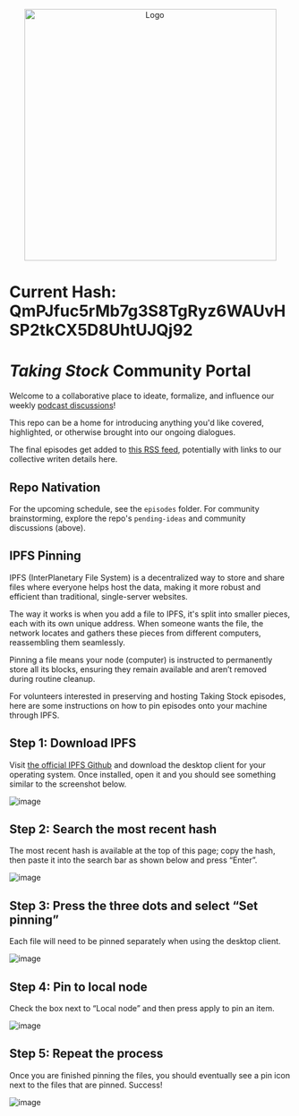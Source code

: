 
<p align="center">
  <img src="img/taking-stock-temp-logo-mv-full-res-to-DAO-docs.jpg" width="450pt" alt="Logo">
</p>

# Current Hash: QmPJfuc5rMb7g3S8TgRyz6WAUvHSP2tkCX5D8UhtUJQj92 

# _Taking Stock_ Community Portal

Welcome to a collaborative place to ideate, formalize, and influence our weekly [podcast discussions](https://linktr.ee/takingstockpodcast)!

This repo can be a home for introducing anything you'd like covered, highlighted, or otherwise brought into our ongoing dialogues.

The final episodes get added to [this RSS feed](https://github.com/Taking-Stock/RSSfeed), potentially with links to our collective writen details here.

## Repo Nativation

For the upcoming schedule, see the `episodes` folder. For community brainstorming, explore the repo's `pending-ideas` and community discussions (above).

## IPFS Pinning

IPFS (InterPlanetary File System) is a decentralized way to store and share files where everyone helps host the data, making it more robust and efficient than traditional, single-server websites.

The way it works is when you add a file to IPFS, it's split into smaller pieces, each with its own unique address. When someone wants the file, the network locates and gathers these pieces from different computers, reassembling them seamlessly.

Pinning a file means your node (computer) is instructed to permanently store all its blocks, ensuring they remain available and aren’t removed during routine cleanup.

For volunteers interested in preserving and hosting Taking Stock episodes, here are some instructions on how to pin episodes onto your machine through IPFS.

## Step 1: Download IPFS

Visit [the official IPFS Github](https://github.com/ipfs/ipfs-desktop) and download the desktop client for your operating system. Once installed, open it and you should see something similar to the screenshot below.

![image](https://github.com/user-attachments/assets/d99e4452-d7f7-4402-b8ba-4c93c7d06201)

## Step 2: Search the most recent hash

The most recent hash is available at the top of this page; copy the hash, then paste it into the search bar as shown below and press “Enter”.

![image](https://github.com/user-attachments/assets/6a9b11d3-20c5-4397-89bc-64600f7d7df1)

## Step 3: Press the three dots and select “Set pinning”

Each file will need to be pinned separately when using the desktop client.

![image](https://github.com/user-attachments/assets/be6c3a9f-acd4-4009-8987-839a178579a4)

## Step 4: Pin to local node

Check the box next to “Local node” and then press apply to pin an item.

![image](https://github.com/user-attachments/assets/9d7c8eb8-25e2-4bb9-8b87-fa965c9ce29d)

## Step 5: Repeat the process

Once you are finished pinning the files, you should eventually see a pin icon next to the files that are pinned. Success!

![image](https://github.com/user-attachments/assets/f2e05d05-f262-4bc5-a6f7-cca75250cf32)
